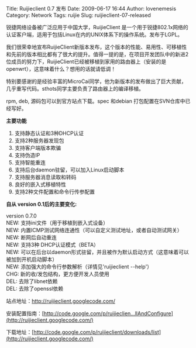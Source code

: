 Title: Ruijieclient 0.7 发布
Date: 2009-06-17 16:44
Author: lovenemesis
Category: Network
Tags: ruijie
Slug: ruijieclient-07-released

锐捷网络设备被广泛应用于中国大学，RuijieClient
是一个用于锐捷802.1x网络的认证客户端，适用于包括Linux在内的UNIX体系下的操作系统。发布于LGPL。

我们很荣幸地宣布RuijieClient新版本发布，这个版本的性能、易用性、可移植性和先前的版本相比都有了很大的提升。值得一提的是，在项目开发团队中的新进2位成员的努力下，RuijieClient已经被移植到家用的路由器上（安装的是openwrt），这意味着什么？想用的话就请低调！

特别要感谢的是经验丰富的MicroCai同学，他为新版本的发布做出了巨大贡献，几乎重写代码。sthots同学主要负责了路由器上的编译移植。

rpm, deb, 源码包可以到官方站点下载。spec 和debian
打包配置在SVN仓库中已经写好。

**主要功能**

1. 支持静态认证和3种DHCP认证  
2. 支持2种服务器发现包  
3. 支持客户端版本欺骗  
4. 支持伪造IP  
5. 支持智能重连  
6. 支持后台daemon驻留，可以加入Linux启动脚本  
7. 支持服务器消息读取和转码  
8. 良好的嵌入式移植特性  
9. 支持2种文件配置和命令行传参配置

**自从 version 0.1后的主要变化:**

version 0.7.0  
NEW: 支持ini文件（用于移植到嵌入式设备）  
NEW: 内置ICMP测试网络连通性（可以自定义测试地址，或者自动测试网关）  
NEW: 断网后自动重连  
NEW: 支持3种 DHCP认证模式（BETA）  
NEW:
可以在后台以daemon形式驻留，并且被作为默认启动方式（这意味着可以被加到开机启动脚本）  
NEW: 添加强大的命令行参数解析（详情见'ruijieclient --help'）  
CHG: 新的收/发包结构，更方便开发人员使用  
DEL: 去除了libnet依赖  
DEL: 去除了openssl依赖

站点地址：<http://ruijieclient.googlecode.com/>

安装配置指南：[http://code.google.com/p/ruijieclien...llAndConfigure](http://ruijieclient.googlecode.com/)

下载地址：[http://code.google.com/p/ruijieclient/downloads/list](http://ruijieclient.googlecode.com/)
